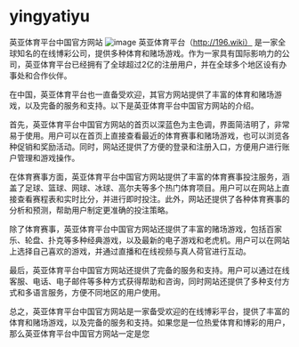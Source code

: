 # yingyatiyu
英亚体育平台中国官方网站
![image](https://user-images.githubusercontent.com/132263395/235820636-92fb73e1-8a04-42e4-9523-9a84a40af503.png)
英亚体育平台（http://196.wiki）
是一家全球知名的在线博彩公司，提供多种体育和赌场游戏。作为一家具有国际影响力的公司，英亚体育平台已经拥有了全球超过2亿的注册用户，并在全球多个地区设有办事处和合作伙伴。

在中国，英亚体育平台也一直备受欢迎，其官方网站提供了丰富的体育和赌场游戏，以及完备的服务和支持。以下是英亚体育平台中国官方网站的介绍。

首先，英亚体育平台中国官方网站的首页以深蓝色为主色调，界面简洁明了，非常易于使用。用户可以在首页上直接查看最近的体育赛事和赌场游戏，也可以浏览各种促销和奖励活动。同时，网站还提供了方便的登录和注册入口，方便用户进行账户管理和游戏操作。

在体育赛事方面，英亚体育平台中国官方网站提供了丰富的体育赛事投注服务，涵盖了足球、篮球、网球、冰球、高尔夫等多个热门体育项目。用户可以在网站上直接查看赛程表和实时比分，并进行即时投注。此外，网站还提供了各种体育赛事的分析和预测，帮助用户制定更准确的投注策略。

除了体育赛事，英亚体育平台中国官方网站还提供了丰富的赌场游戏，包括百家乐、轮盘、扑克等多种经典游戏，以及最新的电子游戏和老虎机。用户可以在网站上选择自己喜欢的游戏，并通过直播和在线视频与真人荷官进行互动。

最后，英亚体育平台中国官方网站还提供了完备的服务和支持。用户可以通过在线客服、电话、电子邮件等多种方式获得帮助和咨询，同时网站还提供了多种支付方式和多语言服务，方便不同地区的用户使用。

总之，英亚体育平台中国官方网站是一家备受欢迎的在线博彩平台，提供了丰富的体育和赌场游戏，以及完备的服务和支持。如果您是一位热爱体育和博彩的用户，那么英亚体育平台中国官方网站一定是您
